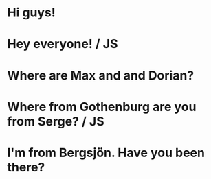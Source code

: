# Hi guys!

# Hey everyone! / JS

# Where are Max and and Dorian?

# Where from Gothenburg are you from Serge? / JS

# I'm from Bergsjön. Have you been there?
